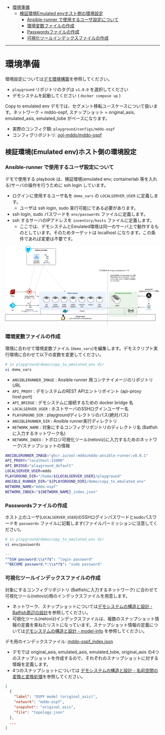 <!-- TOC -->

- [環境準備](#%E7%92%B0%E5%A2%83%E6%BA%96%E5%82%99)
    - [検証環境Emulated envホスト側の環境設定](#%E6%A4%9C%E8%A8%BC%E7%92%B0%E5%A2%83emulated-env%E3%83%9B%E3%82%B9%E3%83%88%E5%81%B4%E3%81%AE%E7%92%B0%E5%A2%83%E8%A8%AD%E5%AE%9A)
        - [Ansible-runner で使用するユーザ設定について](#ansible-runner-%E3%81%A7%E4%BD%BF%E7%94%A8%E3%81%99%E3%82%8B%E3%83%A6%E3%83%BC%E3%82%B6%E8%A8%AD%E5%AE%9A%E3%81%AB%E3%81%A4%E3%81%84%E3%81%A6)
        - [環境変数ファイルの作成](#%E7%92%B0%E5%A2%83%E5%A4%89%E6%95%B0%E3%83%95%E3%82%A1%E3%82%A4%E3%83%AB%E3%81%AE%E4%BD%9C%E6%88%90)
        - [Passwordsファイルの作成](#passwords%E3%83%95%E3%82%A1%E3%82%A4%E3%83%AB%E3%81%AE%E4%BD%9C%E6%88%90)
        - [可視化ツールインデックスファイルの作成](#%E5%8F%AF%E8%A6%96%E5%8C%96%E3%83%84%E3%83%BC%E3%83%AB%E3%82%A4%E3%83%B3%E3%83%87%E3%83%83%E3%82%AF%E3%82%B9%E3%83%95%E3%82%A1%E3%82%A4%E3%83%AB%E3%81%AE%E4%BD%9C%E6%88%90)

<!-- /TOC -->

---

# 環境準備

環境設定については[デモ環境構築](../../../doc/provision.md)を参照してください。

- `playground` リポジトリのタグは `v1.0.0` を選択してください
- デモシステムを起動してください ( `docker compose up` )

Copy to emulated env デモでは、セグメント移転ユースケースについて扱います。ネットワーク = mddo-ospf, スナップショット = original_asis, emulated_asis, emulated_tobe がベースになります。

- 実際のコンフィグ類: `playground/configs/mddo-ospf`
- コンフィグリポジトリ: [ool-mddo/mddo-ospf](https://github.com/ool-mddo/mddo-ospf)

## 検証環境(Emulated env)ホスト側の環境設定

### Ansible-runner で使用するユーザ設定について

デモで使用する playbook は、検証環境(emulated env; containerlab 等を入れる)サーバの操作を行うために ssh login しています。

- ログインに使用するユーザ名を `demo_vars` の `LOCALSERVER_USER` に定義します。
    - ユーザは ssh login, sudo 実行可能にである必要があります。
- ssh login, sudo パスワードを `env/passwords` ファイルに定義します。
- ssh するサーバのIPアドレスを `inventory/hosts` ファイルに定義します。
    - ここでは、デモシステムとEmulated環境は同一のサーバ上で動作するものとしています。そのためターゲットは localhost になります。この条件であれば変更は不要です。

![system_stack.drawio.png](./fig/system_stack.drawio.png)

### 環境変数ファイルの作成

環境に合わせて環境変数ファイル (`demo_vars`)を編集します。デモスクリプト実行環境に合わせて以下の変数を変更してください。

```bash
# in playground/demo/copy_to_emulated_env dir
vi demo_vars
```

- `ANSIBLERUNNER_IMAGE` : Ansible runner 用コンテナイメージのリポジトリURL
- `API_PROXY` : デモシステムのREST APIエントリポイント (api-proxy host:port)
- `API_BRIDGE` : デモシステムに接続するための docker bridge 名
- `LOCALSERVER_USER` : ホストサーバのSSHログインユーザー名
- `PLAYGROUND_DIR` : playgroundディレクトリのパス(絶対パス)
- `ANSIBLERUNNER_DIR` : Ansible runner実行ディレクトリ
- `NETWORK_NAME` : 対象にするコンフィグリポジトリのディレクトリ名 (Batfishに入力するネットワーク名)
- `NETWORK_INDEX` : トポロジ可視化ツール(netoviz)に入力するためのネットワーク/スナップショットの情報

```bash
ANSIBLERUNNER_IMAGE="ghcr.io/ool-mddo/mddo-ansible-runner:v0.0.1"
API_PROXY="localhost:15000"
API_BRIDGE="playground_default"
LOCALSERVER_USER=mddo
PLAYGROUND_DIR="/home/${LOCALSERVER_USER}/playground"
ANSIBLE_RUNNER_DIR="${PLAYGROUND_DIR}/demo/copy_to_emulated_env"
NETWORK_NAME="mddo-ospf"
NETWORK_INDEX="${NETWORK_NAME}_index.json"
```

### Passwordsファイルの作成

ホスト上のユーザ(`LOCALSERVER_USER`)のSSHログインパスワードとsudoパスワードを `passwords` ファイルに記載します(ファイルパーミッションに注意してください)。

```bash
# in playground/demo/copy_to_emulated_env dir
vi env/passwords
```

```yaml
---
"^SSH password:\\s*?$": "login password"
"^BECOME password.*:\\s*?$": "sudo password"
```

### 可視化ツールインデックスファイルの作成

対象にするコンフィグリポジトリ (Batfishに入力するネットワーク) に合わせて可視化ツール(netoviz)用のインデックスファイルを用意します。

* ネットワーク、スナップショットについては[デモシステムの構造と設計 - Batfish周辺の設計](../../../doc/system_architecture.md#batfish%E5%91%A8%E8%BE%BA%E3%81%AE%E8%A8%AD%E8%A8%88)を参照してください。
* 可視化ツール(netoviz)インデックスファイルは、複数のスナップショット情報の定義を束ねたリストになっています。スナップショット情報の定義については[デモシステムの構造と設計 - model-info](../../../doc/system_architecture.md#model-info) を参照してください。

デモ用のインデックスファイル: [mddo-ospf_index.json](../mddo-ospf_index.json)
* デモでは original_asis, emulated_asis, emulated_tobe, original_asis の4つのスナップショットを作成するので、それぞれのスナップショットに対する情報を定義します。
* 4つのスナップショットについては [デモシステムの構造と設計 - 名前空間の変換と変換処理](../../../doc/system_architecture.md#%E5%90%8D%E5%89%8D%E7%A9%BA%E9%96%93%E3%81%AE%E5%A4%89%E6%8F%9B%E3%81%A8%E5%A4%89%E6%8F%9B%E5%87%A6%E7%90%86)を参照してください。

```json
[
  {
    "label": "OSPF model (original_asis)",
    "network": "mddo-ospf",
    "snapshot": "original_asis",
    "file": "topology.json"
  },
  ...
]
```